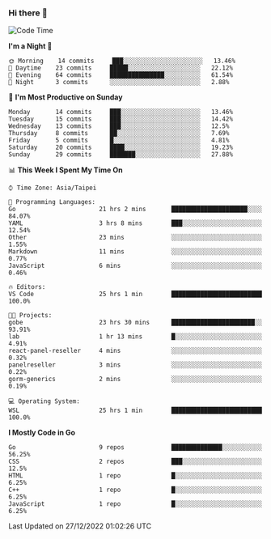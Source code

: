 ### Hi there 👋

<!--START_SECTION:waka-->
![Code Time](http://img.shields.io/badge/Code%20Time-690%20hrs%2058%20mins-blue)

**I'm a Night 🦉** 

```text
🌞 Morning    14 commits     ███░░░░░░░░░░░░░░░░░░░░░░   13.46% 
🌆 Daytime    23 commits     █████░░░░░░░░░░░░░░░░░░░░   22.12% 
🌃 Evening    64 commits     ███████████████░░░░░░░░░░   61.54% 
🌙 Night      3 commits      ░░░░░░░░░░░░░░░░░░░░░░░░░   2.88%

```
📅 **I'm Most Productive on Sunday** 

```text
Monday       14 commits     ███░░░░░░░░░░░░░░░░░░░░░░   13.46% 
Tuesday      15 commits     ███░░░░░░░░░░░░░░░░░░░░░░   14.42% 
Wednesday    13 commits     ███░░░░░░░░░░░░░░░░░░░░░░   12.5% 
Thursday     8 commits      ██░░░░░░░░░░░░░░░░░░░░░░░   7.69% 
Friday       5 commits      █░░░░░░░░░░░░░░░░░░░░░░░░   4.81% 
Saturday     20 commits     ████░░░░░░░░░░░░░░░░░░░░░   19.23% 
Sunday       29 commits     ███████░░░░░░░░░░░░░░░░░░   27.88%

```


📊 **This Week I Spent My Time On** 

```text
⌚︎ Time Zone: Asia/Taipei

💬 Programming Languages: 
Go                       21 hrs 2 mins       █████████████████████░░░░   84.07% 
YAML                     3 hrs 8 mins        ███░░░░░░░░░░░░░░░░░░░░░░   12.54% 
Other                    23 mins             ░░░░░░░░░░░░░░░░░░░░░░░░░   1.55% 
Markdown                 11 mins             ░░░░░░░░░░░░░░░░░░░░░░░░░   0.77% 
JavaScript               6 mins              ░░░░░░░░░░░░░░░░░░░░░░░░░   0.46%

🔥 Editors: 
VS Code                  25 hrs 1 min        █████████████████████████   100.0%

🐱‍💻 Projects: 
gobe                     23 hrs 30 mins      ███████████████████████░░   93.91% 
lab                      1 hr 13 mins        █░░░░░░░░░░░░░░░░░░░░░░░░   4.91% 
react-panel-reseller     4 mins              ░░░░░░░░░░░░░░░░░░░░░░░░░   0.32% 
panelreseller            3 mins              ░░░░░░░░░░░░░░░░░░░░░░░░░   0.22% 
gorm-generics            2 mins              ░░░░░░░░░░░░░░░░░░░░░░░░░   0.19%

💻 Operating System: 
WSL                      25 hrs 1 min        █████████████████████████   100.0%

```

**I Mostly Code in Go** 

```text
Go                       9 repos             ██████████████░░░░░░░░░░░   56.25% 
CSS                      2 repos             ███░░░░░░░░░░░░░░░░░░░░░░   12.5% 
HTML                     1 repo              █░░░░░░░░░░░░░░░░░░░░░░░░   6.25% 
C++                      1 repo              █░░░░░░░░░░░░░░░░░░░░░░░░   6.25% 
JavaScript               1 repo              █░░░░░░░░░░░░░░░░░░░░░░░░   6.25%

```



 Last Updated on 27/12/2022 01:02:26 UTC
<!--END_SECTION:waka-->

<!--
**omegaatt36/omegaatt36** is a ✨ _special_ ✨ repository because its `README.md` (this file) appears on your GitHub profile.

Here are some ideas to get you started:

- 🔭 I’m currently working on ...
- 🌱 I’m currently learning ...
- 👯 I’m looking to collaborate on ...
- 🤔 I’m looking for help with ...
- 💬 Ask me about ...
- 📫 How to reach me: ...
- 😄 Pronouns: ...
- ⚡ Fun fact: ...
-->

